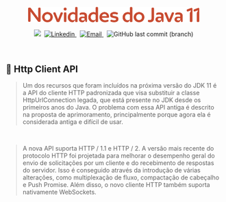 <p align="center">
  <img src="../.github/java11.png" width=400 alt="Novidades Java11" /> 
</p>

<p align="center">
  <img src="https://img.shields.io/badge/author-Nadia%20Ligia-c84b31?style=plastic">&nbsp;

  <a href="https://www.linkedin.com/in/nlnadialigia/">
  <img alt="Linkedin" src="https://img.shields.io/badge/-Linkedin -c84b31?style=plastic&logo=Linkedin&logoColor=white&link=https://www.linkedin.com/in/nlnadialigia/" />
  </a>&nbsp;
  <a href="mailto:nlnadialigia@gmail.com">
    <img alt="Email" src="https://img.shields.io/badge/-Email-c84b31?style=plastic&logo=Gmail&logoColor=white&link=mailto:nlnadialigia@gmail.com" />
  </a>&nbsp;
  <img alt="GitHub last commit (branch)" src="https://img.shields.io/github/last-commit/nlnadialigia/desenvolvimento-avancado-java/java11?color=c84b31&style=plastic">
</p>

<br>

## 📌 Http Client API

> Um dos recursos que foram incluídos na próxima versão do JDK 11 é a API do cliente HTTP padronizada que visa substituir a classe HttpUrlConnection legada, que está presente no JDK desde os primeiros anos do Java. O problema com essa API antiga é descrito na proposta de aprimoramento, principalmente porque agora ela é considerada antiga e difícil de usar.

<br>

> A nova API suporta HTTP / 1.1 e HTTP / 2. A versão mais recente do protocolo HTTP foi projetada para melhorar o desempenho geral do envio de solicitações por um cliente e do recebimento de respostas do servidor. Isso é conseguido através da introdução de várias alterações, como multiplexação de fluxo, compactação de cabeçalho e Push Promise. Além disso, o novo cliente HTTP também suporta nativamente WebSockets.
